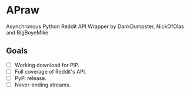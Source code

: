 APraw
=====

Asynchronous Python Reddit API Wrapper by DankDumpster, NickOfOlas and BigBoyeMike

## Goals
- [ ] Working download for PIP.
- [ ] Full coverage of Reddit's API.
- [ ] PyPi release.
- [ ] Never-ending streams.
